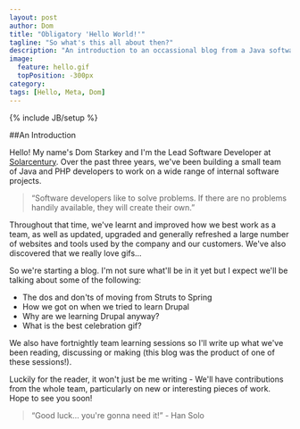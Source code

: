 ```yaml
---
layout: post
author: Dom
title: "Obligatory 'Hello World!'"
tagline: "So what's this all about then?"
description: "An introduction to an occassional blog from a Java software team working in London"
image:
  feature: hello.gif
  topPosition: -300px
category: 
tags: [Hello, Meta, Dom]
---
```

{% include JB/setup %}


##An Introduction

Hello! My name's Dom Starkey and I'm the Lead Software Developer at [Solarcentury](http://www.solarcentury.com). Over the past three years, we've been building a small team of Java and PHP developers to work on a wide range of internal software projects.

<blockquote class="u--startsWithDoubleQuote">“Software developers like to solve problems. If there are no problems handily available, they will create their own.”</blockquote>

Throughout that time, we've learnt and improved how we best work as a team, as well as updated, upgraded and generally refreshed a large number of websites and tools used by the company and our customers. We've also discovered that we really love gifs...

<div class="img img--fullContainer img--8xLeading" style="background-image: url({{ site.baseurl_posts_img }}han.gif);"></div>

So we're starting a blog. I'm not sure what'll be in it yet but I expect we'll be talking about some of the following:

-	The dos and don'ts of moving from Struts to Spring
-	How we got on when we tried to learn Drupal
-	Why are we learning Drupal anyway?
-	What is the best celebration gif?

We also have fortnightly team learning sessions so I'll write up what we've been reading, discussing or making (this blog was the product of one of these sessions!).

Luckily for the reader, it won't just be me writing - We'll have contributions from the whole team, particularly on new or interesting pieces of work. Hope to see you soon!
<blockquote class="largeQuote">“Good luck... you're gonna need it!” - Han Solo</blockquote>

